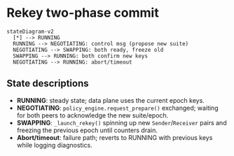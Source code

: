 # Rekey two-phase commit

```mermaid
stateDiagram-v2
  [*] --> RUNNING
  RUNNING --> NEGOTIATING: control msg (propose new suite)
  NEGOTIATING --> SWAPPING: both ready, freeze old
  SWAPPING --> RUNNING: both confirm new keys
  NEGOTIATING --> RUNNING: abort/timeout
```

## State descriptions

- **RUNNING**: steady state; data plane uses the current epoch keys.
- **NEGOTIATING**: `policy_engine.request_prepare()` exchanged; waiting for both peers to acknowledge the new suite/epoch.
- **SWAPPING**: `_launch_rekey()` spinning up new `Sender`/`Receiver` pairs and freezing the previous epoch until counters drain.
- **Abort/timeout**: failure path; reverts to RUNNING with previous keys while logging diagnostics.
